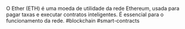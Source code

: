 O Ether (ETH) é uma moeda de utilidade da rede Ethereum, usada para pagar taxas e executar contratos inteligentes. É essencial para o funcionamento da rede.
#blockchain #smart-contracts 